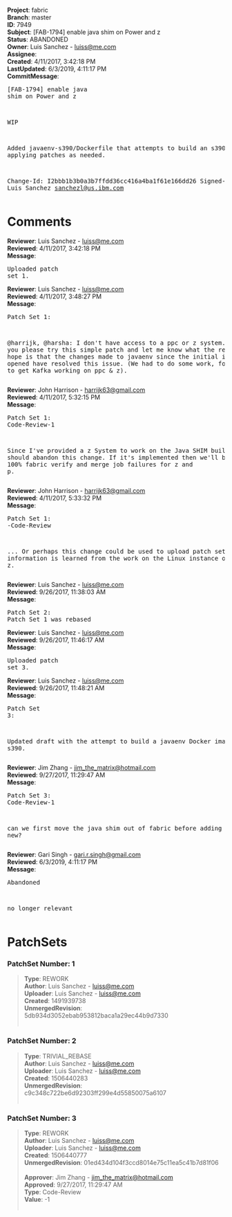 <strong>Project</strong>: fabric<br><strong>Branch</strong>: master<br><strong>ID</strong>: 7949<br><strong>Subject</strong>: [FAB-1794] enable java shim on Power and z<br><strong>Status</strong>: ABANDONED<br><strong>Owner</strong>: Luis Sanchez - luiss@me.com<br><strong>Assignee</strong>:<br><strong>Created</strong>: 4/11/2017, 3:42:18 PM<br><strong>LastUpdated</strong>: 6/3/2019, 4:11:17 PM<br><strong>CommitMessage</strong>:<br><pre>[FAB-1794] enable java shim on Power and z

WIP

Added javaenv-s390/Dockerfile that attempts to build an
s390 image, applying patches as needed.

Change-Id: I2bbb1b3b0a3b7ffdd36cc416a4ba1f61e166dd26
Signed-off-by: Luis Sanchez <sanchezl@us.ibm.com>
</pre><h1>Comments</h1><strong>Reviewer</strong>: Luis Sanchez - luiss@me.com<br><strong>Reviewed</strong>: 4/11/2017, 3:42:18 PM<br><strong>Message</strong>: <pre>Uploaded patch set 1.</pre><strong>Reviewer</strong>: Luis Sanchez - luiss@me.com<br><strong>Reviewed</strong>: 4/11/2017, 3:48:27 PM<br><strong>Message</strong>: <pre>Patch Set 1:

@harrijk, @harsha:
I don't have access to a ppc or z system. Could you please try this simple patch and let me know what the result is?
My hope is that the changes made to javaenv since the initial issue was opened have resolved this issue. (We had to do some work, for example, to get Kafka working on ppc & z).</pre><strong>Reviewer</strong>: John Harrison - harrijk63@gmail.com<br><strong>Reviewed</strong>: 4/11/2017, 5:32:15 PM<br><strong>Message</strong>: <pre>Patch Set 1: Code-Review-1

Since I've provided a z System to work on the Java SHIM build, we should abandon this change.  If it's implemented then we'll be back to 100% fabric verify and merge job failures for z and p.</pre><strong>Reviewer</strong>: John Harrison - harrijk63@gmail.com<br><strong>Reviewed</strong>: 4/11/2017, 5:33:32 PM<br><strong>Message</strong>: <pre>Patch Set 1: -Code-Review

... Or perhaps this change could be used to upload patch sets as information is learned from the work on the Linux instance on z.</pre><strong>Reviewer</strong>: Luis Sanchez - luiss@me.com<br><strong>Reviewed</strong>: 9/26/2017, 11:38:03 AM<br><strong>Message</strong>: <pre>Patch Set 2: Patch Set 1 was rebased</pre><strong>Reviewer</strong>: Luis Sanchez - luiss@me.com<br><strong>Reviewed</strong>: 9/26/2017, 11:46:17 AM<br><strong>Message</strong>: <pre>Uploaded patch set 3.</pre><strong>Reviewer</strong>: Luis Sanchez - luiss@me.com<br><strong>Reviewed</strong>: 9/26/2017, 11:48:21 AM<br><strong>Message</strong>: <pre>Patch Set 3:

Updated draft with the attempt to build a javaenv Docker image for s390.</pre><strong>Reviewer</strong>: Jim Zhang - jim_the_matrix@hotmail.com<br><strong>Reviewed</strong>: 9/27/2017, 11:29:47 AM<br><strong>Message</strong>: <pre>Patch Set 3: Code-Review-1

can we first move the java shim out of fabric before adding anything new?</pre><strong>Reviewer</strong>: Gari Singh - gari.r.singh@gmail.com<br><strong>Reviewed</strong>: 6/3/2019, 4:11:17 PM<br><strong>Message</strong>: <pre>Abandoned

no longer relevant</pre><h1>PatchSets</h1><h3>PatchSet Number: 1</h3><blockquote><strong>Type</strong>: REWORK<br><strong>Author</strong>: Luis Sanchez - luiss@me.com<br><strong>Uploader</strong>: Luis Sanchez - luiss@me.com<br><strong>Created</strong>: 1491939738<br><strong>UnmergedRevision</strong>: 5db934d3052ebab953812baca1a29ec44b9d7330<br><br></blockquote><h3>PatchSet Number: 2</h3><blockquote><strong>Type</strong>: TRIVIAL_REBASE<br><strong>Author</strong>: Luis Sanchez - luiss@me.com<br><strong>Uploader</strong>: Luis Sanchez - luiss@me.com<br><strong>Created</strong>: 1506440283<br><strong>UnmergedRevision</strong>: c9c348c722be6d92303ff299e4d55850075a6107<br><br></blockquote><h3>PatchSet Number: 3</h3><blockquote><strong>Type</strong>: REWORK<br><strong>Author</strong>: Luis Sanchez - luiss@me.com<br><strong>Uploader</strong>: Luis Sanchez - luiss@me.com<br><strong>Created</strong>: 1506440777<br><strong>UnmergedRevision</strong>: 01ed434d104f3ccd8014e75c11ea5c41b7d81f06<br><br><strong>Approver</strong>: Jim Zhang - jim_the_matrix@hotmail.com<br><strong>Approved</strong>: 9/27/2017, 11:29:47 AM<br><strong>Type</strong>: Code-Review<br><strong>Value</strong>: -1<br><br></blockquote>